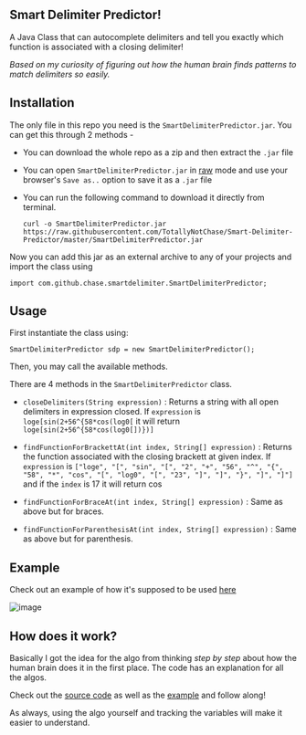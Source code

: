 ## Smart Delimiter Predictor!
A Java Class that can autocomplete delimiters and tell you exactly which function is associated with a closing delimiter!

*Based on my curiosity of figuring out how the human brain finds patterns to match delimiters so easily.*

## Installation
The only file in this repo you need is the `SmartDelimiterPredictor.jar`. You can get this through 2 methods -
* You can download the whole repo as a zip and then extract the `.jar` file
* You can open `SmartDelimiterPredictor.jar` in [raw](https://raw.githubusercontent.com/TotallyNotChase/Smart-Delimiter-Predictor/master/SmartDelimiterPredictor.jar) mode and use your browser's `Save as..` option to save it as a `.jar` file
* You can run the following command to download it directly from terminal.

  `curl -o SmartDelimiterPredictor.jar https://raw.githubusercontent.com/TotallyNotChase/Smart-Delimiter-Predictor/master/SmartDelimiterPredictor.jar`

Now you can add this jar as an external archive to any of your projects and import the class using

`import com.github.chase.smartdelimiter.SmartDelimiterPredictor;`

## Usage
First instantiate the class using:

`SmartDelimiterPredictor sdp = new SmartDelimiterPredictor();`

Then, you may call the available methods.

There are 4 methods in the `SmartDelimiterPredictor` class.
* `closeDelimiters(String expression)` : Returns a string with all open delimiters in expression closed. If `expression` is `loge[sin(2+56^{58*cos(log0[` it will return `loge[sin(2+56^{58*cos(log0[])})]`

* `findFunctionForBrackettAt(int index, String[] expression)` : Returns the function associated with the closing brackett at given index. If `expression` is ``["loge", "[", "sin", "[", "2", "+", "56", "^", "{", "58", "*", "cos", "[", "log0", "[", "23", "]", "]", "}", "]", "]"]`` and if the `index` is 17 it will return cos

* `findFunctionForBraceAt(int index, String[] expression)` : Same as above but for braces.

* `findFunctionForParenthesisAt(int index, String[] expression)` : Same as above but for parenthesis.

## Example
Check out an example of how it's supposed to be used [here](https://raw.githubusercontent.com/TotallyNotChase/Smart-Delimiter-Predictor/master/SmartDelimiterPredictor.jar)

![image](https://user-images.githubusercontent.com/44284917/72676531-2eb18200-3ab8-11ea-9314-f881a7bf7704.png)

## How does it work?
Basically I got the idea for the algo from thinking *step by step* about how the human brain does it in the first place. The code has an explanation for all the algos.

Check out the [source code](https://raw.githubusercontent.com/TotallyNotChase/Smart-Delimiter-Predictor/master/SmartDelimiterPredictor.jar) as well as the [example](https://raw.githubusercontent.com/TotallyNotChase/Smart-Delimiter-Predictor/master/SmartDelimiterPredictor.jar) and follow along!

As always, using the algo yourself and tracking the variables will make it easier to understand.
